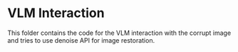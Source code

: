 # VLM Interaction

This folder contains the code for the VLM interaction with the corrupt image and tries to use denoise API for image restoration.